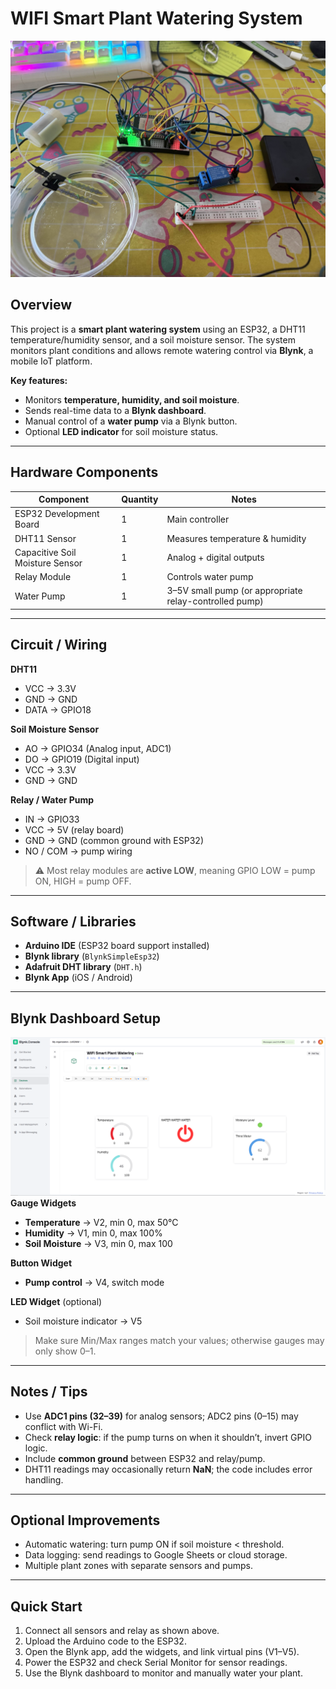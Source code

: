 # WIFI Smart Plant Watering System

![Alt text](images/IMG_7942.jpg)

## Overview
This project is a **smart plant watering system** using an ESP32, a DHT11 temperature/humidity sensor, and a soil moisture sensor. The system monitors plant conditions and allows remote watering control via **Blynk**, a mobile IoT platform.

**Key features:**
- Monitors **temperature, humidity, and soil moisture**.
- Sends real-time data to a **Blynk dashboard**.
- Manual control of a **water pump** via a Blynk button.
- Optional **LED indicator** for soil moisture status.

---

## Hardware Components
| Component | Quantity | Notes |
|-----------|----------|-------|
| ESP32 Development Board | 1 | Main controller |
| DHT11 Sensor | 1 | Measures temperature & humidity |
| Capacitive Soil Moisture Sensor | 1 | Analog + digital outputs |
| Relay Module | 1 | Controls water pump |
| Water Pump | 1 | 3–5V small pump (or appropriate relay-controlled pump) |
---

## Circuit / Wiring

**DHT11**
- VCC → 3.3V  
- GND → GND  
- DATA → GPIO18  

**Soil Moisture Sensor**
- AO → GPIO34 (Analog input, ADC1)  
- DO → GPIO19 (Digital input)  
- VCC → 3.3V  
- GND → GND  

**Relay / Water Pump**
- IN → GPIO33  
- VCC → 5V (relay board)  
- GND → GND (common ground with ESP32)  
- NO / COM → pump wiring  

> ⚠️ Most relay modules are **active LOW**, meaning GPIO LOW = pump ON, HIGH = pump OFF.

---

## Software / Libraries
- **Arduino IDE** (ESP32 board support installed)  
- **Blynk library** (`BlynkSimpleEsp32`)  
- **Adafruit DHT library** (`DHT.h`)  
- **Blynk App** (iOS / Android)

---


## Blynk Dashboard Setup
![Alt text](images/Screenshot2025-09-02172134.png)
**Gauge Widgets**
- **Temperature** → V2, min 0, max 50°C  
- **Humidity** → V1, min 0, max 100%  
- **Soil Moisture** → V3, min 0, max 100  

**Button Widget**
- **Pump control** → V4, switch mode  

**LED Widget** (optional)
- Soil moisture indicator → V5  

> Make sure Min/Max ranges match your values; otherwise gauges may only show 0–1.

---

## Notes / Tips
- Use **ADC1 pins (32–39)** for analog sensors; ADC2 pins (0–15) may conflict with Wi-Fi.  
- Check **relay logic**: if the pump turns on when it shouldn’t, invert GPIO logic.  
- Include **common ground** between ESP32 and relay/pump.  
- DHT11 readings may occasionally return **NaN**; the code includes error handling.

---

## Optional Improvements
- Automatic watering: turn pump ON if soil moisture < threshold.  
- Data logging: send readings to Google Sheets or cloud storage.  
- Multiple plant zones with separate sensors and pumps.

---

## Quick Start
1. Connect all sensors and relay as shown above.  
2. Upload the Arduino code to the ESP32.  
3. Open the Blynk app, add the widgets, and link virtual pins (V1–V5).  
4. Power the ESP32 and check Serial Monitor for sensor readings.  
5. Use the Blynk dashboard to monitor and manually water your plant.
